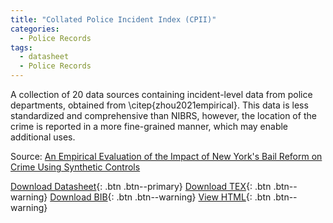 ```yaml
---
title: "Collated Police Incident Index (CPII)"
categories:
  - Police Records
tags:
  - datasheet
  - Police Records
---
```


A collection of 20 data sources containing incident-level data from police departments, obtained from \citep{zhou2021empirical}. This data is less standardized and comprehensive than NIBRS, however, the location of the crime is reported in a more fine-grained manner, which may enable additional uses.  

Source: [An Empirical Evaluation of the Impact of New York's Bail Reform on Crime Using Synthetic Controls](https://arxiv.org/abs/2111.08664)

[Download Datasheet](/assets/Datasheets/CPII.pdf){: .btn .btn--primary}
[Download TEX](/assets/Datasheets_Source/CPII_datasheet.tex){: .btn .btn--warning}
[Download BIB](/assets/Datasheets_Source/CPII_datasheet.bib){: .btn .btn--warning}
[View HTML](/assets/Datasheets_Html/CPII_datasheet.tex.html){: .btn .btn--warning}
